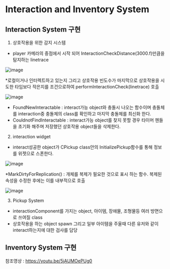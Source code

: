 # Interaction and Inventory System
## Interaction System 구현
1. 상호작용을 위한 감지 시스템
- player 카메라의 중점에서 시작 되어 InteractionCheckDistance(3000.f)만큼을 탐지하는 linetrace

![image](https://github.com/HanYooTae/Unreal-Game-Project1/assets/123162344/2a563fe9-81ed-4f58-8cf4-9b42732e586e)

*로컬이거나 인터렉트하고 있는지 그리고 상호작용 빈도수가 마지막으로 상호작용을 시도한 타임보다 작은지를 조건으로하여 performInteractionCheck(linetrace) 호출

![image](https://github.com/HanYooTae/Unreal-Game-Project1/assets/123162344/3c6a2797-c622-426b-94cb-4c782c75be1a)


-  FoundNewInteractable : interact가능 object와 충돌시 나오는 함수이며 충돌체를 interaction중 충돌체의 class를 확인하고 마지막 충돌체를 최신화 한다.
-  CouldnotFindInteractable : interact가능 object를 찾지 못할 경우 타이머 헨들을 초기화 해주며 저장했던 상호작용 object들을 삭제한다.

2. interaction widget
-  interact성공한 object가 CPickup class안의 InitializePickup함수를 통해 정보를 위젯으로 스폰한다.

![image](https://github.com/HanYooTae/Unreal-Game-Project1/assets/123162344/41f49f65-f36c-4293-97e6-c5c07293dc45)

*MarkDirtyForReplication() : 개체를 복제가 필요한 것으로 표시 하는 함수. 복제된 속성을 수정한 후에는 이를 내부적으로 호출

![image](https://github.com/HanYooTae/Unreal-Game-Project1/assets/123162344/77b3dad7-0622-4f67-af50-675677f30cea)

3. Pickup System
- interactionComponent를 가지는 object, 아이템, 장애물, 조형물등 여러 방면으로 쓰여질 class
- 상호작용을 하는 object spawn 그리고 일부 아이템을 주울때 다른 유저와 같이 interact하는지에 대한 검사를 담당


## Inventory System 구현

  참조영상 : https://youtu.be/5jAUMOePUg0
